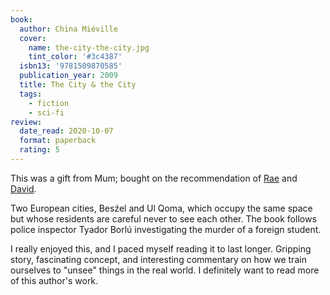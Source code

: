 ```yaml
---
book:
  author: China Miéville
  cover:
    name: the-city-the-city.jpg
    tint_color: '#3c4387'
  isbn13: '9781509870585'
  publication_year: 2009
  title: The City & the City
  tags:
    - fiction
    - sci-fi
review:
  date_read: 2020-10-07
  format: paperback
  rating: 5
---
```


This was a gift from Mum; bought on the recommendation of [Rae](https://twitter.com/RaeKnowler) and [David](https://twitter.com/zarkonnen_com).

Two European cities, Besźel and Ul Qoma, which occupy the same space but whose residents are careful never to see each other.
The book follows police inspector Tyador Borlú investigating the murder of a foreign student.

I really enjoyed this, and I paced myself reading it to last longer.
Gripping story, fascinating concept, and interesting commentary on how we train ourselves to "unsee" things in the real world.
I definitely want to read more of this author's work.